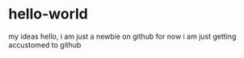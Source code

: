 # hello-world
my ideas
hello, i am just a newbie on github
for now i am just getting accustomed to github
